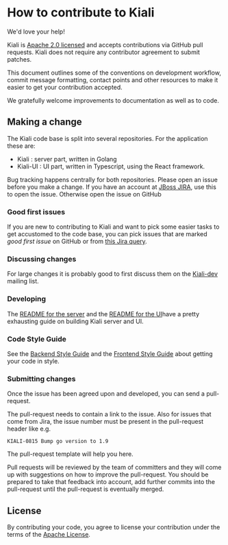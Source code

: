 # How to contribute to Kiali

We'd love your help!

Kiali is [Apache 2.0 licensed](LICENSE) and accepts contributions via GitHub
pull requests. 
Kiali does not require any contributor agreement to submit patches.

This document outlines some of the conventions on development
workflow, commit message formatting, contact points and other resources to make
it easier to get your contribution accepted.

We gratefully welcome improvements to documentation as well as to code.



## Making a change

The Kiali code base is split into several repositories. For the application these
are:

* Kiali : server part, written in Golang
* Kiali-UI : UI part, written in Typescript, using the React framework.

Bug tracking happens centrally for both repositories.
Please open an issue before you make a change. 
If you have an account at 
[JBoss JIRA](http://issues.jboss.org/browse/KIALI), use this to open the issue.
Otherwise open the issue on GitHub

### Good first issues

If you are new to contributing to Kiali and want to pick some easier tasks to 
get accustomed to the code base, you can pick issues that are marked _good first issue_
on GitHub or from [this Jira query](https://issues.jboss.org/issues/?filter=12336706).

### Discussing changes

For large changes it is probably good to first discuss them on the [Kiali-dev](https://groups.google.com/forum/#!forum/kiali-dev) mailing list.

### Developing

The [README for the server](README#building) and the [README for the UI](https://github.com/kiali/kiali-ui#developing)have a pretty exhausting guide on building Kiali server and UI. 

### Code Style Guide

See the [Backend Style Guide](./STYLE_GUIDE.adoc) and the [Frontend Style Guide](https://github.com/kiali/kiali-ui/blob/master/STYLE_GUIDE.adoc) about getting your code in style.


### Submitting changes

Once the issue has been agreed upon and developed, you can send a pull-request. 

The pull-request needs to contain a link to the issue. 
Also for issues that come from Jira, the issue number must be present in the
pull-request header like e.g.

    KIALI-0815 Bump go version to 1.9

The pull-request template will help you here.

Pull requests will be reviewed by the team of committers and they will come up with 
suggestions on how to improve the pull-request. You should be prepared to take that
feedback into account, add further commits into the pull-request until the pull-request
is eventually merged.

## License

By contributing your code, you agree to license your contribution under the terms
of the [Apache License](LICENSE).

